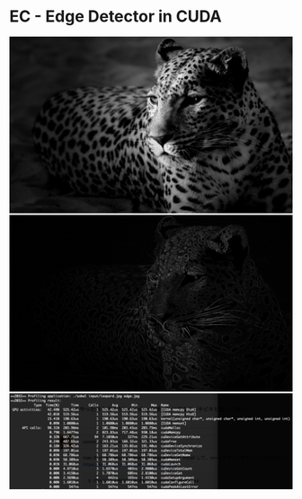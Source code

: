 # EC - Edge Detector in CUDA
![Original Image](input/leopard.jpg)
![Sobel Image](edge.jpg)
![Profiling](../figures/sobel_prof.png)
